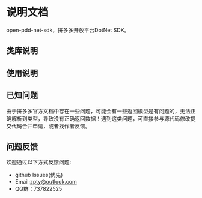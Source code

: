 # 说明文档

open-pdd-net-sdk，拼多多开放平台DotNet SDK。

## 类库说明

## 使用说明

## 已知问题

由于拼多多官方文档中存在一些问题，可能会有一些返回模型是有问题的，无法正确解析到类型，导致没有正确返回数据！遇到这类问题，可直接参与源代码修改提交代码合并申请，或者找作者反馈。

## 问题反馈

欢迎通过以下方式反馈问题:

- github Issues(优先)
- Email:zpty@outlook.com
- QQ群：737822525
